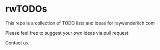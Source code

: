 # rwTODOs

This repo is a collection of TODO lists and ideas for raywenderlich.com

Please feel free to suggest your own ideas via pull request

Contact us.

